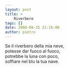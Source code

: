 ```yaml
---
layout: post
title: >
    Riverbero
tags: []
date: 2008-08-25 21:16:00
author: pietro
---
```

Se il riverbero della mia neve,<br/>potesse dar fuoco al fuoco,<br/>potrebbe la luna con poco,<br/>soffiare nel blu la tua nave.
